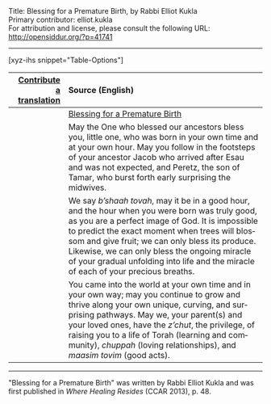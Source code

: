 <html>
<head></head>
<body>
Title: Blessing for a Premature Birth, by Rabbi Elliot Kukla<br />
Primary contributor: elliot.kukla<br />
For attribution and license, please consult the following URL: <a href="http://opensiddur.org/?p=41741">http://opensiddur.org/?p=41741</a>
<p />
<hr />

[xyz-ihs snippet="Table-Options"]<table style="margin-left: auto; margin-right: auto;" class="draggable">
<thead><tr><th id="x" style="text-align: right;"><a href="/contribute/upload/">Contribute a translation</a></th><th style="text-align: left;">Source (English)</th></tr></thead>
<tbody>
<tr><td style="vertical-align:top;">
<div class="liturgy" lang="he" style="text-align: right;">

</div></td>

<td style="vertical-align:top;">
<div class="english" lang="en" style="text-align: left;">
<u>Blessing for a Premature Birth</u>
</div></td></tr>


<tr><td style="vertical-align:top;">
<div class="liturgy" lang="he" style="text-align: right;">

</div></td>

<td style="vertical-align:top;">
<div class="english" lang="en" style="text-align: left;">
May the One 
who blessed our ancestors 
bless you, little one, who was born 
in your own time and at your own hour. 
May you follow in the footsteps 
of your ancestor Jacob 
who arrived after Esau and was not expected, 
and Peretz, the son of Tamar, 
who burst forth early surprising the midwives.
</div></td></tr>


<tr><td style="vertical-align:top;">
<div class="liturgy" lang="he" style="text-align: right;">

</div></td>

<td style="vertical-align:top;">
<div class="english" lang="en" style="text-align: left;">
We say <em>b’shaah tovah</em>, may it be in a good hour, 
and the hour when you were born was truly good, 
as you are a perfect image of God. 
It is impossible to predict the exact moment 
when trees will blossom and give fruit; 
we can only bless its produce. 
Likewise, we can only bless 
the ongoing miracle of your gradual unfolding into life 
and the miracle of each of your precious breaths. 
</div></td></tr>


<tr><td style="vertical-align:top;">
<div class="liturgy" lang="he" style="text-align: right;">

</div></td>

<td style="vertical-align:top;">
<div class="english" lang="en" style="text-align: left;">
You came into the world 
at your own time and in your own way; 
may you continue to grow and thrive
 along your own unique, curving, and surprising pathways. 
May we, your parent(s) and your loved ones, 
have the <em>z’chut</em>, the privilege, 
of raising you to a life of Torah (learning and community), 
<em>chuppah</em> (loving relationships), 
and <em>maasim tovim</em> (good acts).
</div></td></tr>
</tbody></table>

<hr />


"Blessing for a Premature Birth" was written by Rabbi Elliot Kukla and was first published in <em>Where Healing Resides</em> (CCAR 2013), p. 48.

&nbsp;
</body>
</html>